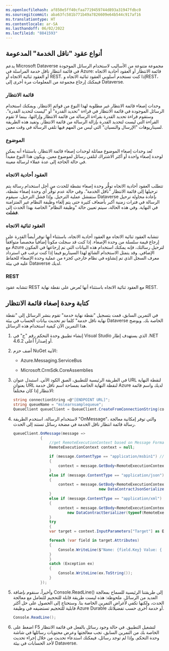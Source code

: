 ```yaml
---
ms.openlocfilehash: af850e5ff40cfaa7719459744d893a31947fdbc0
ms.sourcegitcommit: aba63fc581b771b49a7826609e64b544c917af16
ms.translationtype: HT
ms.contentlocale: ar-SA
ms.lasthandoff: 06/02/2022
ms.locfileid: "8841593"
---
```

## <a name="types-of-supported-service-bus-contracts"></a>أنواع عقود "ناقل الخدمة" المدعومة

يدعم Microsoft Dataverse مجموعة متنوعة من الأساليب لاستخدام الرسائل الموجودة في قائمة انتظار ناقل خدمة المراسلة في Azure: قائمة الانتظار أو العقود أحادية الاتجاه أو العقود ثنائية الاتجاه أو REST. إذا كنت تستخدم أسلوبي العقود ثنائية الاتجاه وREST، فيمكنك إرجاع مجموعة من المعلومات مرة أخرى إلى Dataverse.

### <a name="queue"></a>قائمة الانتظار

وحدات إصغاء قائمة الانتظار غير مطلوبة لهذا النوع من قوائم الانتظار. ويمكنك استخدام الرسائل الموجودة في قائمة الانتظار في قراءة "تحديد القدرة" أو "ليست لتحديد القدرة". وستقوم قراءة تحديد القدرة بقراءة الرسالة من قائمة الانتظار وإزالتها، بينما لا تقوم القراءة التي ليست لتحديد القدرة بإزالة الرسالة من قائمة الانتظار. وتفيد هذه الطريقة لسيناريوهات "الإرسال والنسيان" التي ليس من المهم فيها تلقي الرسالة في وقت معين.

### <a name="topic"></a>الموضوع

تُعد وحدات إصغاء الموضوع مماثلة لوحدات إصغاء قائمة الانتظار، باستثناء أنه يمكن لوحدة إصغاء واحدة أو أكثر الاشتراك لتلقي رسائل لموضوع معين. ويكون هذا النوع مفيداً في حالة الحاجة إلى عدة عملاء لرسالة معينة.

### <a name="one-way"></a>العقود أحادية الاتجاه

تتطلب العقود أحادية الاتجاه توفُّر وحدة إصغاء نشطة للحدث من أجل استخدام رسالة يتم ترحيلها إلى قائمة الانتظار "ناقل الخدمة". وفي حالة عدم توفُّر أي وحدة إصغاء نشطة، ستفشل عملية الترحيل. وإذا فشل الترحيل، سيقوم Dataverse بإعادة محاولة ترحيل الرسالة في فترات زمنية أكبر بأضعاف كثيرة حتى يتم إلغاء وظيفة النظام غير المتزامنة في النهاية. وفي هذه الحالة، سيتم تعيين حالة "وظيفة النظام" الخاصة بهذا الحدث إلى **فشلت**.

### <a name="two-way"></a>العقود ثنائية الاتجاه

تتشابه العقود ثنائية الاتجاه مع العقود أحادية الاتجاه، باستثناء أنها توفر أيضاً القدرة على إرجاع قيمة سلسلة من وحدة الإصغاء. إذا كنت قد سجلت مكوناً إضافياً مخصصاً متوافقاً مع Azure لترحيل رسالتك، فإنه يمكنك استخدام هذه البيانات التي تم إرجاعها في المكون الإضافي. وقد يتمثل الاستخدام الشائع لهذا السيناريو فيما إذا كنت ترغب في استرداد معرف السجل الذي تم إنشاؤه في نظام خارجي كجزء من عملية وحدة الإصغاء للحفاظ عليه في بيئة Dataverse لديك.

### <a name="rest"></a>REST

تتشابه عقود REST مع العقود ثنائية الاتجاه باستثناء أنها تُعرض على نقطة نهاية REST.

## <a name="write-a-queue-listener"></a>كتابة وحدة إصغاء قائمة الانتظار

في التمرين السابق، قمت بتسجيل "نقطة نهاية خدمة" تقوم بنشر الرسائل إلى "نقطة نهاية ناقل خدمة" كلما تم تحديث بيانات الحساب في بيئة Dataverse الخاصة بك. ويوضح هذا التمرين الآن كيفية استخدام هذه الرسائل.

1. إنشاء تطبيق وحدة التحكم رقم "ج" في Visual Studio الذي يستهدف إطار .NET 4.6.2 أو إصداراً أعلى.

1. أضف حزم NuGet الآتية:

    - Azure.Messaging.ServiceBus

    - Microsoft.CrmSdk.CoreAssemblies

1. في الطريقة الرئيسية للتطبيق، الصق الكود الآتي. استبدل عنوان URL لنقطة النهاية بعنوان URL لنقطة النهاية الخاصة بمساحة اسم ناقل خدمة Azure لديك واسم قائمة الانتظار إذا كان مختلفاً:

    ```csharp
    string connectionString =@"[ENDPOINT URL]";
    string queueName = "mslearnsamplequeue";
    QueueClient queueClient = QueueClient.CreateFromConnectionString(connectionString, queueName, ReceiveMode.PeekLock);
    ```

1. لاستخدام الرسالة، استخدم الطريقة "OnMessage"، والتي توفر إمكانية معالجة رسالة قائمة انتظار ناقل الخدمة في مضخة رسائل تستند إلى الحدث.

    ```csharp
    queueClient.OnMessage(message =>
                {
                    //get RemoteExecutionContext based on Message Format
                    RemoteExecutionContext context = null;

                    if (message.ContentType == "application/msbin1") //.NETBinary Message Format
                    {
                        context = message.GetBody<RemoteExecutionContext>();
                    }
                    else if (message.ContentType == "application/json") //JSON Message Format
                    {
                        context = message.GetBody<RemoteExecutionContext>(
                                          new DataContractJsonSerializer(typeof(RemoteExecutionContext)));
                    }
                    else if (message.ContentType == "application/xml") //XML Message Format
                    {
                        context = message.GetBody<RemoteExecutionContext>(
                            new DataContractSerializer(typeof(RemoteExecutionContext)));
                    }
                    try
                    {
                    var target = context.InputParameters["Target"] as Entity;

                    foreach (var field in target.Attributes)
                    {
                        Console.WriteLine($"Name: {field.Key} Value: { field.Value}");
                    }
                    }
                    catch (Exception ex)
                    {
                        Console.WriteLine(ex.ToString());
                    }
                });
    ```

1. وأخيراً، سنقوم بإضافة Console.ReadLine()‎ إلى طريقتنا الرئيسية للسماح بمعالجة العديد من الرسائل. ملحوظة: هذه ليست طريقة قابلة للتحجيم للتعامل مع معالجة الحدث، ولكنها تكفي لأغراض التمرين الخاصة بنا. وستحتاج إلى الحصول على حل أكثر قابلية للتحجيم تستضيفه في وظيفة Azure Durable أو خدمة أخرى حسب تفضيلاتك.

    ```csharp
    Console.ReadLine();
    ```

1. اضغط على F5 لتشغيل التطبيق. في حالة وجود رسائل بالفعل في قائمة الانتظار الخاصة بك من التمرين السابق، تجب معالجتها وعرض محتويات رسائلها في شاشة وحدة التحكم. وإذا لم توجد رسائل، فيمكنك استدعاء تحديث من خلال إجراء تحديث لأحد الحسابات في بيئة Dataverse.
